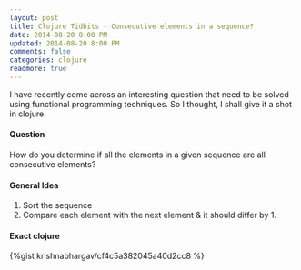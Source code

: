 ```yaml
---           
layout: post
title: Clojure Tidbits - Consecutive elements in a sequence?
date: 2014-08-20 8:00 PM
updated: 2014-08-20 8:00 PM
comments: false
categories: clojure
readmore: true
---
```


I have recently come across an interesting question that need to be solved using functional programming techniques. So I thought, I shall give it a shot in clojure.

#### Question
How do you determine if all the elements in a given sequence are all consecutive elements?

#### General Idea
1. Sort the sequence
2. Compare each element with the next element & it should differ by 1.

#### Exact clojure
{%gist krishnabhargav/cf4c5a382045a40d2cc8 %}

